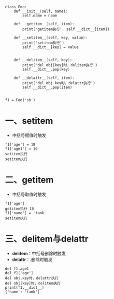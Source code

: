 ```
class Foo:
    def __init__(self, name):
        self.name = name

    def __getitem__(self, item):
        print('getitem执行', self.__dict__[item])

    def __setitem__(self, key, value):
        print('setitem执行')
        self.__dict__[key] = value
        

    def __delitem__(self, key):
        print('del obj[key]时，delitem执行')
        self.__dict__.pop(key)

    def __delattr__(self, item):
        print('del obj.key时，delattr执行')
        self.__dict__.pop(item)


f1 = Foo('sb')
```

# 一、**setitem**

- 中括号赋值时触发

```
f1['age'] = 18
f1['age1'] = 19
setitem执行
setitem执行
```

# 二、**getitem**

- 中括号取值时触发

```
f1['age']
getitem执行 18
f1['name'] = 'tank'
setitem执行
```

# 三、**delitem**与**delattr**

- **delitem**：中括号删除时触发
- **delattr**：.删除时触发

```
del f1.age1
del f1['age']
del obj.key时，delattr执行
del obj[key]时，delitem执行
print(f1.__dict__)
{'name': 'tank'}
```